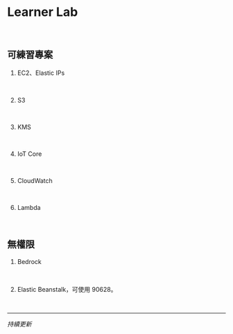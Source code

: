 # Learner Lab

<br>

## 可練習專案

1. EC2、Elastic IPs

<br>

2. S3

<br>

3. KMS

<br>

4. IoT Core

<br>

5. CloudWatch

<br>

6. Lambda

<br>

## 無權限

1. Bedrock

<br>

2. Elastic Beanstalk，可使用 90628。

<br>

___

_持續更新_